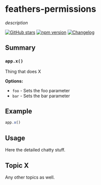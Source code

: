 # feathers-permissions
*description*

[![GitHub stars](https://img.shields.io/github/stars/feathersjs/feathers-permissions.png?style=social&label=Star)](https://github.com/feathersjs/feathers-permissions/)
[![npm version](https://img.shields.io/npm/v/feathers-permissions.png?style=flat-square)](https://www.npmjs.com/package/feathers-permissions)
[![Changelog](https://img.shields.io/badge/changelog-.md-blue.png?style=flat-square)](https://github.com/feathersjs/feathers-permissions/blob/master/CHANGELOG.md)


## Summary

### `app.x()`

Thing that does X

__Options:__

- `foo` - Sets the foo parameter
- `bar` - Sets the bar parameter

## Example

```js
app.x()
```

## Usage

Here the detailed chatty stuff.

## Topic X

Any other topics as well.